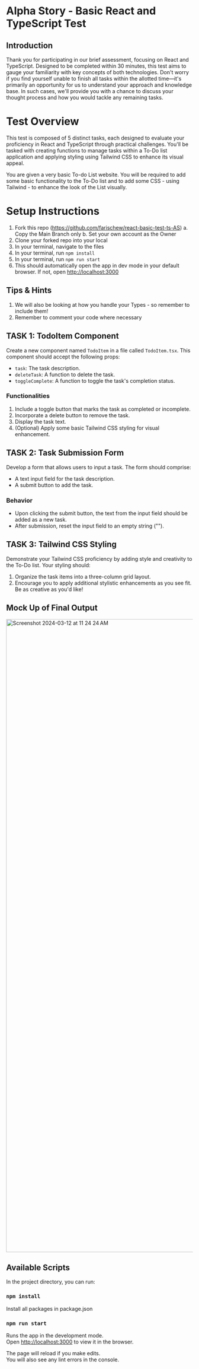 # Alpha Story - Basic React and TypeScript Test

## Introduction

Thank you for participating in our brief assessment, focusing on React and TypeScript. Designed to be completed within 30 minutes, this test aims to gauge your familiarity with key concepts of both technologies. Don't worry if you find yourself unable to finish all tasks within the allotted time—it's primarily an opportunity for us to understand your approach and knowledge base. In such cases, we'll provide you with a chance to discuss your thought process and how you would tackle any remaining tasks.

# Test Overview

This test is composed of 5 distinct tasks, each designed to evaluate your proficiency in React and TypeScript through practical challenges. You'll be tasked with creating functions to manage tasks within a To-Do list application and applying styling using Tailwind CSS to enhance its visual appeal.

You are given a very basic To-do List website. You will be required to add some basic functionality to the To-Do list and to add some CSS - using Tailwind - to enhance the look of the List visually.

# Setup Instructions
1. Fork this repo (https://github.com/farischew/react-basic-test-ts-AS)
   a. Copy the Main Branch only
   b. Set your own account as the Owner
2. Clone your forked repo into your local
3. In your terminal, navigate to the files
4. In your terminal, run `npm install`
5. In your terminal, run `npm run start`
6. This should automatically open the app in dev mode in your default browser. If not, open [http://localhost:3000](http://localhost:3000)   

## Tips & Hints

1. We will also be looking at how you handle your Types - so remember to include them!
2. Remember to comment your code where necessary

## TASK 1: TodoItem Component

Create a new component named `TodoItem` in a file called `TodoItem.tsx`. This component should accept the following props:

- `task`: The task description.
- `deleteTask`: A function to delete the task.
- `toggleComplete`: A function to toggle the task's completion status.

### Functionalities

1. Include a toggle button that marks the task as completed or incomplete.
2. Incorporate a delete button to remove the task.
3. Display the task text.
4. (Optional) Apply some basic Tailwind CSS styling for visual enhancement.

## TASK 2: Task Submission Form

Develop a form that allows users to input a task. The form should comprise:

- A text input field for the task description.
- A submit button to add the task.

### Behavior

- Upon clicking the submit button, the text from the input field should be added as a new task.
- After submission, reset the input field to an empty string ("").

## TASK 3: Tailwind CSS Styling

Demonstrate your Tailwind CSS proficiency by adding style and creativity to the To-Do list. Your styling should:

1. Organize the task items into a three-column grid layout.
2. Encourage you to apply additional stylistic enhancements as you see fit. Be as creative as you'd like!

## Mock Up of Final Output
<img width="1707" alt="Screenshot 2024-03-12 at 11 24 24 AM" src="https://github.com/farischew/react-basic-test-ts-AS/assets/118903492/0b721f17-66f9-4823-beb1-aad55361c1af">

## Available Scripts

In the project directory, you can run:

### `npm install`

Install all packages in package.json

### `npm run start`

Runs the app in the development mode.\
Open [http://localhost:3000](http://localhost:3000) to view it in the browser.

The page will reload if you make edits.\
You will also see any lint errors in the console.

